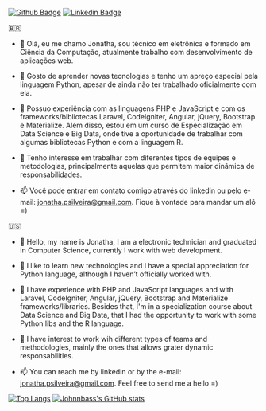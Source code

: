 [![Github Badge](https://img.shields.io/badge/-Github-000?style=flat-square&logo=Github&logoColor=white&link=https://github.com/Johnnbass)](https://github.com/Johnnbass)
[![Linkedin Badge](https://img.shields.io/badge/-LinkedIn-blue?style=flat-square&logo=Linkedin&logoColor=white&link=https://www.linkedin.com/in/jonatha-silveira-5a2a8129/)](https://www.linkedin.com/in/jonatha-silveira-5a2a8129/)

:brazil:
- 👋 Olá, eu me chamo Jonatha, sou técnico em eletrônica e formado em Ciência da Computação, atualmente trabalho com desenvolvimento de aplicações web.

- 👀 Gosto de aprender novas tecnologias e tenho um apreço especial pela linguagem Python, apesar de ainda não ter trabalhado oficialmente com ela.

- 🌱 Possuo experiência com as linguagens PHP e JavaScript e com os frameworks/bibliotecas Laravel, CodeIgniter, Angular, jQuery, Bootstrap e Materialize. Além disso, estou em um curso de Especialização em Data Science e Big Data, onde tive a oportunidade de trabalhar com algumas bibliotecas Python e com a linguagem R. 

- 💞️ Tenho interesse em trabalhar com diferentes tipos de equipes e metodologias, principalmente aquelas que permitem maior dinâmica de responsabilidades.

- 📫 Você pode entrar em contato comigo através do linkedin ou pelo e-mail: jonatha.psilveira@gmail.com. Fique à vontade para mandar um alô =)


:us:
- 👋 Hello, my name is Jonatha, I am a electronic technician and graduated in Computer Science, currently I work with web development.

- 👀 I like to learn new technologies and I have a special appreciation for Python language, although I haven’t officially worked with.

- 🌱 I have experience with PHP and JavaScript languages and with Laravel, CodeIgniter, Angular, jQuery, Bootstrap and Materialize frameworks/libraries. Besides that, I'm in a specialization course about Data Science and Big Data, that I had the opportunity to work with some Python libs and the R language.

- 💞️ I have interest to work wih different types of teams and methodologies, mainly the ones that allows grater dynamic responsabilities.

- 📫 You can reach me by linkedin or by the e-mail: jonatha.psilveira@gmail.com. Feel free to send me a hello =)

[![Top Langs](https://github-readme-stats.vercel.app/api/top-langs/?username=johnnbass&langs_count=8&layout=compact&theme=vue&locale=pt-Br)](https://github.com/johnnbass/github-readme-stats)
[![Johnnbass's GitHub stats](https://github-readme-stats.vercel.app/api?username=johnnbass&include_all_commits=true&count_private=true&theme=vue&show_icons=true&locale=pt-Br)](https://github.com/Johnnbass/github-readme-stats)
